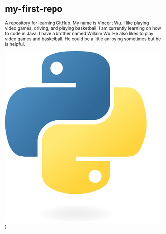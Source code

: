 # my-first-repo
A repository for learning GitHub.
My name is Vincent Wu. I like playing video games, driving, and playing basketball. I am currently learning on how to code in Java. I have a brother named Willaim Wu. He also likes to play video games and basketball. He could be a little annoying sometimes but he is helpful.

![Alt text](https://github.com/vincentwu39/my-first-repo/blob/profile-picture/Python-logo-notext.svg.png))
